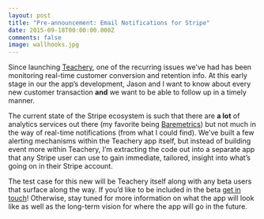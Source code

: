 ```yaml
---
layout: post
title: "Pre-announcement: Email Notifications for Stripe"
date: 2015-09-18T00:00:00.000Z
comments: false
image: wallhooks.jpg
---
```

Since launching [Teachery](https://www.teachery.co), one of the recurring issues we’ve had has been monitoring real-time customer conversion and retention info. At this early stage in our the app’s development, Jason and I want to know about every new customer transaction **and** we want to be able to follow up in a timely manner.

The current state of the Stripe ecosystem is such that there are **a lot** of analytics services out there (my favorite being [Baremetrics](https://www.baremetrics.com)) but not much in the way of real-time notifications (from what I could find). We’ve built a few alerting mechanisms within the Teachery app itself, but instead of building event more within Teachery, I’m extracting the code out into a separate app that any Stripe user can use to gain immediate, tailored, insight into what’s going on in their Stripe account.

The test case for this new will be Teachery itself along with any beta users that surface along the way. If you’d like to be included in the beta [get in touch](mailto:gerlando@gmail.com)! Otherwise, stay tuned for more information on what the app will look like as well as the long-term vision for where the app will go in the future. 